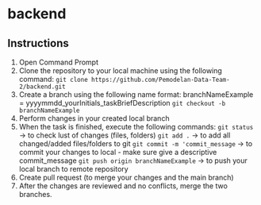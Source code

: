 # backend

## Instructions
1. Open Command Prompt
2. Clone the repository to your local machine using the following command:
`git clone https://github.com/Pemodelan-Data-Team-2/backend.git`
3. Create a branch using the following name format: 
branchNameExample = yyyymmdd_yourInitials_taskBriefDescription
`git checkout -b branchNameExample`
4. Perform changes in your created local branch
5. When the task is finished, execute the following commands:
`git status` -> to check lust of changes (files, folders)
`git add .` -> to add all changed/added files/folders to git
`git commit -m 'commit_message` -> to commit your changes to local - make sure give a descriptive commit_message
`git push origin branchNameExample` -> to push your local branch to remote repository
6. Create pull request (to merge your changes and the main branch)
7. After the changes are reviewed and no conflicts, merge the two branches.